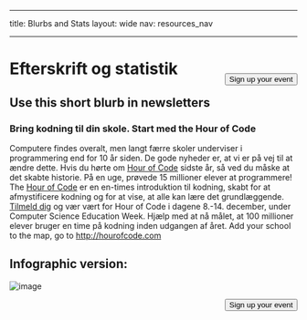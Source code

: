 * * *

title: Blurbs and Stats layout: wide nav: resources_nav

* * *

[<button style="float: right; margin-top: 50px">Sign up your event</button>](/#join)

# Efterskrift og statistik

## Use this short blurb in newsletters

### Bring kodning til din skole. Start med the Hour of Code

Computere findes overalt, men langt færre skoler underviser i programmering end for 10 år siden. De gode nyheder er, at vi er på vej til at ændre dette. Hvis du hørte om [Hour of Code](<%= hoc_uri('/') %>) sidste år, så ved du måske at det skabte historie. På en uge, prøvede 15 millioner elever at programmere! The [ Hour of Code](<%= hoc_uri('/') %>) er en en-times introduktion til kodning, skabt for at afmystificere kodning og for at vise, at alle kan lære det grundlæggende. [ Tilmeld dig](<%= hoc_uri('/') %>) og vær vært for Hour of Code i dagene 8.-14. december, under Computer Science Education Week. Hjælp med at nå målet, at 100 millioner elever bruger en time på kodning inden udgangen af året. Add your school to the map, go to <http://hourofcode.com>

## Infographic version:

![image](http://code.org/images/fit-8000/Code.org_infographic.png)

<a style="display: block" href="/#join"><button style="float: right;">Sign up your event</button></a>
